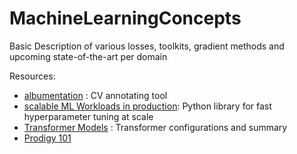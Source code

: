 # MachineLearningConcepts
Basic Description of various losses, toolkits, gradient methods and upcoming state-of-the-art per domain

Resources:
- [albumentation](https://albumentations.ai/) : CV annotating tool
- [scalable ML Workloads in production](https://docs.ray.io/en/latest/tune/tutorials/overview.html): Python library for fast hyperparameter tuning at scale
- [Transformer Models](https://arxiv.org/abs/2302.07730) : Transformer configurations and summary
- [Prodigy 101](https://prodi.gy/docs)

